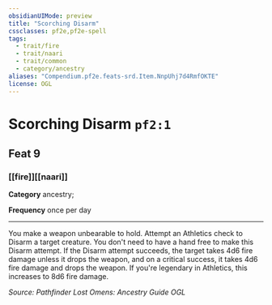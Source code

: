 ```yaml
---
obsidianUIMode: preview
title: "Scorching Disarm"
cssclasses: pf2e,pf2e-spell
tags:
  - trait/fire
  - trait/naari
  - trait/common
  - category/ancestry
aliases: "Compendium.pf2e.feats-srd.Item.NnpUhj7d4RmfOKTE"
license: OGL
---
```

# Scorching Disarm `pf2:1`
## Feat 9
### [[fire]][[naari]]

**Category** ancestry; 




**Frequency** once per day

* * *

You make a weapon unbearable to hold. Attempt an Athletics check to Disarm a target creature. You don't need to have a hand free to make this Disarm attempt. If the Disarm attempt succeeds, the target takes 4d6 fire damage unless it drops the weapon, and on a critical success, it takes 4d6 fire damage and drops the weapon. If you're legendary in Athletics, this increases to 8d6 fire damage.

*Source: Pathfinder Lost Omens: Ancestry Guide*
*OGL*